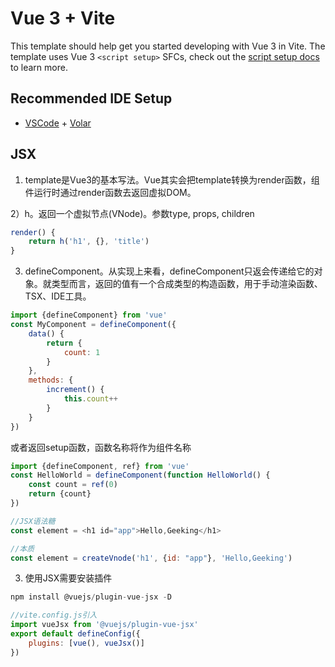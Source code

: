 # Vue 3 + Vite

This template should help get you started developing with Vue 3 in Vite. The template uses Vue 3 `<script setup>` SFCs, check out the [script setup docs](https://v3.vuejs.org/api/sfc-script-setup.html#sfc-script-setup) to learn more.

## Recommended IDE Setup

- [VSCode](https://code.visualstudio.com/) + [Volar](https://marketplace.visualstudio.com/items?itemName=johnsoncodehk.volar)

## JSX

1) template是Vue3的基本写法。Vue其实会把template转换为render函数，组件运行时通过render函数去返回虚拟DOM。

2）h。返回一个虚拟节点(VNode)。参数type, props, children

```javascript
render() {
    return h('h1', {}, 'title')
}
```

3) defineComponent。从实现上来看，defineComponent只返会传递给它的对象。就类型而言，返回的值有一个合成类型的构造函数，用于手动渲染函数、TSX、IDE工具。

```javascript
import {defineComponent} from 'vue'
const MyComponent = defineComponent({
    data() {
        return {
            count: 1
        }
    },
    methods: {
        increment() {
            this.count++
        }
    }
})
```

或者返回setup函数，函数名称将作为组件名称

```javascript
import {defineComponent, ref} from 'vue'
const HelloWorld = defineComponent(function HelloWorld() {
    const count = ref(0)
    return {count}
})
```

```javascript
//JSX语法糖
const element = <h1 id="app">Hello,Geeking</h1>

//本质
const element = createVnode('h1', {id: "app"}, 'Hello,Geeking')
```

3) 使用JSX需要安装插件

```javascript
npm install @vuejs/plugin-vue-jsx -D

//vite.config.js引入
import vueJsx from '@vuejs/plugin-vue-jsx'
export default defineConfig({
    plugins: [vue(), vueJsx()]
})
```











